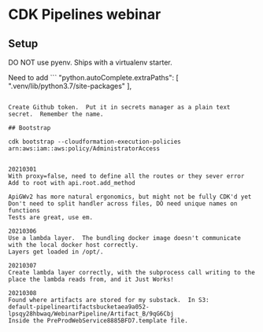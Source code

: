 # CDK Pipelines webinar

## Setup

DO NOT use pyenv.  Ships with a virtualenv starter.

Need to add ```  "python.autoComplete.extraPaths": [
    ".venv/lib/python3.7/site-packages"
  ],
``` to your settings for autocomplete.

Create Github token.  Put it in secrets manager as a plain text secret.  Remember the name.

## Bootstrap

cdk bootstrap --cloudformation-execution-policies arn:aws:iam::aws:policy/AdministratorAccess


20210301
With proxy=false, need to define all the routes or they sever error
Add to root with api.root.add_method

ApiGWv2 has more natural ergonomics, but might not be fully CDK'd yet
Don't need to split handler across files, DO need unique names on functions
Tests are great, use em.

20210306
Use a lambda layer.  The bundling docker image doesn't communicate with the local docker host correctly.
Layers get loaded in /opt/.

20210307
Create lambda layer correctly, with the subprocess call writing to the place the lambda reads from, and it Just Works!

20210308
Found where artifacts are stored for my substack.  In S3:
default-pipelineartifactsbucketaea9a052-lpsqy28hbwaq/WebinarPipeline/Artifact_B/9qG6Cbj
Inside the PreProdWebService8885BFD7.template file.
